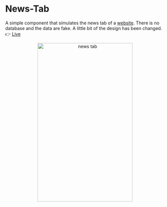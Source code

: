 # News-Tab

A simple component that simulates the news tab of a [website](www.varzesh.com). There is no database and the data are fake. A little bit of the design has been changed. 👉 [Live](https://sinadashti.github.io/News-Tab/)

<p align="center">
<img src="news_tab.gif"  alt="news tab" width="300" height="500">
</p>
